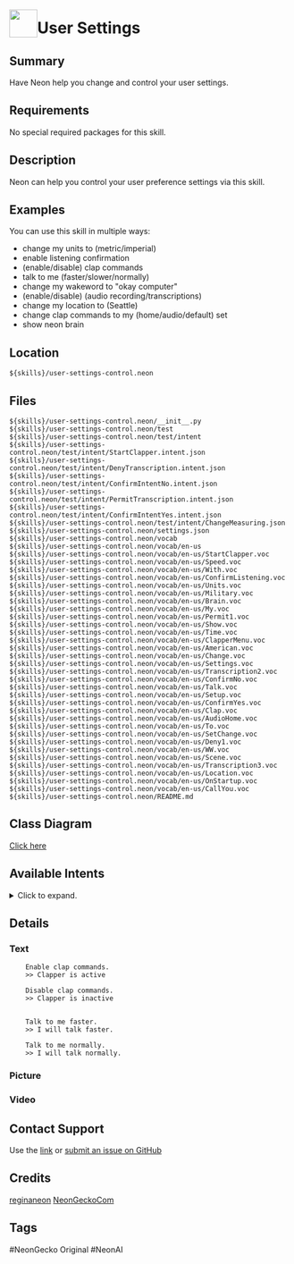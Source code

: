 # <img src='https://0000.us/klatchat/app/files/neon_images/icons/neon_skill.png' card_color="#FF8600" width="50" style="vertical-align:bottom">User Settings

## Summary

Have Neon help you change and control your user settings.

## Requirements

No special required packages for this skill.

## Description

Neon can help you control your user preference settings via this skill.

## Examples

You can use this skill in multiple ways: 
* change my units to (metric/imperial)
* enable listening confirmation
* (enable/disable) clap commands 
* talk to me (faster/slower/normally) 
* change my wakeword to "okay computer"
* (enable/disable) (audio recording/transcriptions) 
* change my location to (Seattle)
* change clap commands to my (home/audio/default) set
* show neon brain
  
  

## Location

    ${skills}/user-settings-control.neon

## Files
    
    ${skills}/user-settings-control.neon/__init__.py
    ${skills}/user-settings-control.neon/test
    ${skills}/user-settings-control.neon/test/intent
    ${skills}/user-settings-control.neon/test/intent/StartClapper.intent.json
    ${skills}/user-settings-control.neon/test/intent/DenyTranscription.intent.json
    ${skills}/user-settings-control.neon/test/intent/ConfirmIntentNo.intent.json
    ${skills}/user-settings-control.neon/test/intent/PermitTranscription.intent.json
    ${skills}/user-settings-control.neon/test/intent/ConfirmIntentYes.intent.json
    ${skills}/user-settings-control.neon/test/intent/ChangeMeasuring.json
    ${skills}/user-settings-control.neon/settings.json
    ${skills}/user-settings-control.neon/vocab
    ${skills}/user-settings-control.neon/vocab/en-us
    ${skills}/user-settings-control.neon/vocab/en-us/StartClapper.voc
    ${skills}/user-settings-control.neon/vocab/en-us/Speed.voc
    ${skills}/user-settings-control.neon/vocab/en-us/With.voc
    ${skills}/user-settings-control.neon/vocab/en-us/ConfirmListening.voc
    ${skills}/user-settings-control.neon/vocab/en-us/Units.voc
    ${skills}/user-settings-control.neon/vocab/en-us/Military.voc
    ${skills}/user-settings-control.neon/vocab/en-us/Brain.voc
    ${skills}/user-settings-control.neon/vocab/en-us/My.voc
    ${skills}/user-settings-control.neon/vocab/en-us/Permit1.voc
    ${skills}/user-settings-control.neon/vocab/en-us/Show.voc
    ${skills}/user-settings-control.neon/vocab/en-us/Time.voc
    ${skills}/user-settings-control.neon/vocab/en-us/ClapperMenu.voc
    ${skills}/user-settings-control.neon/vocab/en-us/American.voc
    ${skills}/user-settings-control.neon/vocab/en-us/Change.voc
    ${skills}/user-settings-control.neon/vocab/en-us/Settings.voc
    ${skills}/user-settings-control.neon/vocab/en-us/Transcription2.voc
    ${skills}/user-settings-control.neon/vocab/en-us/ConfirmNo.voc
    ${skills}/user-settings-control.neon/vocab/en-us/Talk.voc
    ${skills}/user-settings-control.neon/vocab/en-us/Setup.voc
    ${skills}/user-settings-control.neon/vocab/en-us/ConfirmYes.voc
    ${skills}/user-settings-control.neon/vocab/en-us/Clap.voc
    ${skills}/user-settings-control.neon/vocab/en-us/AudioHome.voc
    ${skills}/user-settings-control.neon/vocab/en-us/To.voc
    ${skills}/user-settings-control.neon/vocab/en-us/SetChange.voc
    ${skills}/user-settings-control.neon/vocab/en-us/Deny1.voc
    ${skills}/user-settings-control.neon/vocab/en-us/WW.voc
    ${skills}/user-settings-control.neon/vocab/en-us/Scene.voc
    ${skills}/user-settings-control.neon/vocab/en-us/Transcription3.voc
    ${skills}/user-settings-control.neon/vocab/en-us/Location.voc
    ${skills}/user-settings-control.neon/vocab/en-us/OnStartup.voc
    ${skills}/user-settings-control.neon/vocab/en-us/CallYou.voc
    ${skills}/user-settings-control.neon/README.md


  

## Class Diagram

[Click here](https://0000.us/klatchat/app/files/neon_images/class_diagrams/user-settings-control.png)

## Available Intents
<details>
<summary>Click to expand.</summary>
<br>

### StartClapper.voc
    clapper
    clap
    clapp
    claps
    
### Speed.voc
    faster
    slower
    normally
    
### With.voc
    with
    while
    
### ConfirmListening.voc
    confirm listening
    listening confirmation
    ding
    
### Units.voc
    units
    measuring system
    
### Military.voc
    military
    24
    european
    full
    metric
    
### Brain.voc
    neon brain
    brain
    system brain
    debug window
    
### My.voc
    my
    my system
    
### Permit1.voc
    permit
    allow
    start
    begin
    enable
    
### Show.voc
    showing
    displaying
    display
    
### Time.voc
    time
    
### ClapperMenu.voc
    tell me my clap commands
    tell me my clapper menu
    tell me my clapper process menu
    
### American.voc
    imperial
    american
    12
    
### Change.voc
    change
    switch
    update
    set
    
### Settings.voc
    setting
    settings
    gestures
    gesture
    action
    commands
    command
    function
    
### Transcription2.voc
    transcription
    text
    
### ConfirmNo.voc
    no never mind
    
### Talk.voc
    talk to me
    
### Setup.voc
    setup
    set up
    configuration
    first run
    calibrate
    
### ConfirmYes.voc
    yes
    continue
    go ahead
    begin
    start
    
### Clap.voc
    clappper
    clapper process
    clap commands
    club commands
    
### AudioHome.voc
    audio
    home control
    home
    default
    
### To.voc
    to
    
### SetChange.voc
    set
    change
    
### Deny1.voc
    deny
    quit
    end
    disable
    
### WW.voc
    wake word
    ww
    wake words
    wakeword
    
### Scene.voc
    scene
    settings
    set
    preset
    
### Transcription3.voc
    audio
    text
    
### Location.voc
    location
    
### OnStartup.voc
    on startup
    by default
    
### CallYou.voc
    i will call you
    your new name is

</details>  

## Details

### Text
        Enable clap commands.
        >> Clapper is active
        
        Disable clap commands.
        >> Clapper is inactive


        Talk to me faster.
        >> I will talk faster.
        
        Talk to me normally.
        >> I will talk normally.
 
 
### Picture

### Video

  

## Contact Support

Use the [link](https://neongecko.com/ContactUs) or [submit an issue on GitHub](https://help.github.com/en/articles/creating-an-issue)

## Credits
[reginaneon](https://github.com/reginaneon)
[NeonGeckoCom](https://github.com/NeonGeckoCom)

## Tags
#NeonGecko Original
#NeonAI
